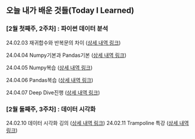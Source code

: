 
## 오늘 내가 배운 것들(Today I Learned)

### [2월 첫째주, 2주차] : 파이썬 데이터 분석

24.02.03 재귀합수와 반복문의 차이 ([상세 내역 링크](https://github.com/100-hours-a-week/yuju-til/blob/main/Feb/2025-02-03.md))

24.04.04 Numpy기본과 Pandas기본 ([상세 내역 링크](https://github.com/100-hours-a-week/yuju-til/blob/main/Feb/2025-02-04.md))

24.04.05 Numpy복습 ([상세 내역 링크](https://github.com/100-hours-a-week/yuju-til/blob/main/Feb/2025-02-05.md))

24.04.06 Pandas복습 ([상세 내역 링크](https://github.com/100-hours-a-week/yuju-til/blob/main/Feb/2025-02-06.md))

24.04.07 Deep Dive진행 ([상세 내역 링크](https://github.com/100-hours-a-week/yuju-til/blob/main/Feb/2025-02-07.md))

### [2월 둘째주, 3주차] : 데이터 시각화
24.02.10 데이터 시각화 깅의 ([상세 내역 링크](https://github.com/100-hours-a-week/yuju-til/blob/main/Feb/2025-02-10.md))
24.02.11 Trampoline 특강 ([상세 내역 링크](https://github.com/100-hours-a-week/yuju-til/blob/main/Feb/2025-02-11.md))